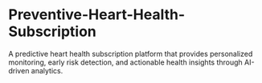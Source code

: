# Preventive-Heart-Health-Subscription
A predictive heart health subscription platform that provides personalized monitoring, early risk detection, and actionable health insights through AI-driven analytics.
